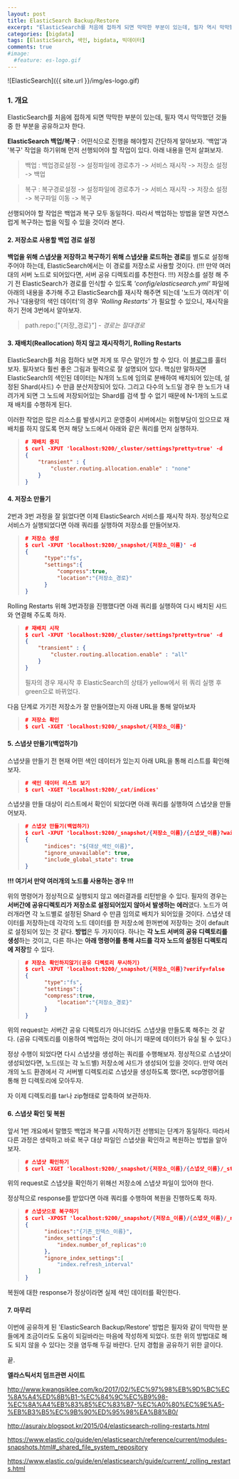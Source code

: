 ```yaml
---
layout: post
title: ElasticSearch Backup/Restore
excerpt: "ElasticSearch를 처음에 접하게 되면 막막한 부분이 있는데, 필자 역시 막막했던 것들 중 한 부분을 공유하고자 한다."
categories: [bigdata]
tags: [ElasticSearch, 색인, bigdata, 빅데이터]
comments: true
#image:
  #feature: es-logo.gif
---
```



![ElasticSearch]({{ site.url }}/img/es-logo.gif)

### 1. 개요

ElasticSearch를 처음에 접하게 되면 막막한 부분이 있는데, 필자 역시 막막했던 것들 중 한 부분을 공유하고자 한다. 

**ElasticSearch 백업/복구** : 어떤식으로 진행을 해야할지 간단하게 알아보자. '백업'과 '복구' 작업을 하기위해 먼저 선행되어야 할 작업이 있다. 아래 내용을 먼저 살펴보자. 

> 백업 : 백업경로설정 -> 설정파일에 경로추가 -> 서비스 재시작 -> 저장소 설정 -> 백업

> 복구 : 복구경로설정 -> 설정파일에 경로추가 -> 서비스 재시작 -> 저장소 설정 -> 복구파일 이동 -> 복구

선행되어야 할 작업은 백업과 복구 모두 동일하다. 따라서 백업하는 방법을 알면 자연스럽게 복구하는 법을 익힐 수 있을 것이라 본다.








#### 2. 저장소로 사용할 백업 경로 설정

**백업을 위해 스냅샷을 저장하고 복구하기 위해 스냅샷을 로드하는 경로**를 별도로 설정해 주어야 하는데, ElasticSearch에서는 이 경로를 저장소로 사용할 것이다. (!!! 만약 여러대의 서버 노드로 되어있다면, 서버 공유 디렉토리를 추천한다. !!!)
저장소를 설정 해 주기 전 ElasticSearch가 경로를 인식할 수 있도록  *'config/elasticsearch.yml'* 파일에 아래의 내용을 추가해 주고 ElasticSearch를 재시작 해주면 되는데 '노드가 여러개' 이거나 '대용량의 색인 데이터'의 경우 *'Rolling Restarts'* 가 필요할 수 있으니, 재시작을 하기 전에 3번에서 알아보자.

> path.repo:["{저장_경로}"]
> *- 경로는 절대경로*



#### 3. 재배치(Reallocation) 하지 않고 재시작하기, Rolling Restarts

ElasticSearch를 처음 접하다 보면 저게 또 무슨 말인가 할 수 있다. 이 [블로그][rollingRestartLink]를 훌터보자. 필자보다 훨씬 좋은 그림과 필력으로 잘 설명되어 있다. 핵심만 말하자면 ElasticSearch의 색인된 데이터는 N개의 노드에 임의로 분배하여 배치되어 있는데, 설정된 Shard(샤드) 수 만큼 분산저장되어 있다. 그리고 다수의 노드일 경우 한 노드가 내려가게 되면 그 노드에 저장되어있는 Shard를 검색 할 수 없기 때문에 N-1개의 노드로 재 배치를 수행하게 된다.

이러한 작업은 많은 리소스를 발생시키고 운영중이 서버에서는 위험부담이 있으므로 재 배치를 하지 않도록 먼저 해당 노드에서 아래와 같은 쿼리를 먼저 실행하자.

> ```json
> # 재배치 중지
> $ curl -XPUT 'localhost:9200/_cluster/settings?pretty=true' -d
> {
>     "transient" : {
>         "cluster.routing.allocation.enable" : "none"
>     }
> }
> ```



#### 4. 저장소 만들기

2번과 3번 과정을 잘 읽었다면 이제 ElasticSearch 서비스를 재시작 하자. 정상적으로 서비스가 실행되었다면 아래 쿼리를 실행하여 저장소를 만들어보자.

> ```json
> # 저장소 생성
> $ curl -XPUT 'localhost:9200/_snapshot/{저장소_이름}' -d
> {
>   	"type":"fs",
>   	"settings":{
>       	"compress":true,
>       	"location":"{저장소_경로}"
>   	}
> }
> ```

Rolling Restarts 위해 3번과정을 진행했다면 아래 쿼리를 실행하여 다시 배치된 샤드와 연결해 주도록 하자.

> ```json
> # 재배치 시작
> $ curl -XPUT 'localhost:9200/_cluster/settings?pretty=true' -d
> {
>     "transient" : {
>         "cluster.routing.allocation.enable" : "all"
>     }
> }
> ```
>
> 필자의 경우 재시작 후 ElasticSearch의 상태가 yellow에서 위 쿼리 실행 후 green으로 바뀌었다.

다음 단계로 가기전 저장소가 잘 만들어졌는지 아래 URL을 통해 알아보자

> ```json
> # 저장소 확인
> $ curl -XGET 'localhost:9200/_snapshot/{저장소_이름}'
> ```



#### 5. 스냅샷 만들기(백업하기)

스냅샷을 만들기 전 현재 어떤 색인 데이터가 있는지 아래 URL을 통해 리스트를 확인해 보자.

> ```json
> # 색인 데이터 리스트 보기
> $ curl -XGET 'localhost:9200/_cat/indices'
> ```

스냅샷을 만들 대상이 리스트에서 확인이 되었다면 아래 쿼리를 실행하여 스냅샷을 만들어보자.

> ```Json
> # 스냅샷 만들기(백업하기)
> $ curl -XPUT 'localhost:9200/_snapshot/{저장소_이름}/{스냅샷_이름}?wait_for_completion=true' -d
> {
>   	"indices": "${대상_색인_이름}",
>   	"ignore_unavailable": true,
>   	"include_global_state": true
> }
> ```

**!!! 여기서 만약 여러개의 노드를 사용하는 경우 !!!**

위의 명령어가 정상적으로 실행되지 않고 에러결과를 리턴받을 수 있다. 필자의 경우는 **서버간에 공유디렉토리가 저장소로 설정되어있지 않아서 발생하는 에러**였다. 노드가 여러개라면 각 노드별로 설정된 Shard 수 만큼 임의로 배치가 되어있을 것이다. 스냅샷 데이터를 저장하는데 각각의 노드 데이터를 한 저장소에 한꺼번에 저장하는 것이 default로 설정되어 있는 것 같다.
**방법**은 두 가지이다. 하나는 **각 노드 서버의 공유 디렉토리를 생성**하는 것이고, 다른 하나는 **아래 명령어를 통해 샤드를 각자 노드의 설정된 디렉토리에 저장**할 수 있다.

> ```json
> # 저장소 확인하지않기(공유 디렉토리 무시하기)
> $ curl -XPUT 'localhost:9200/_snapshot/{저장소_이름}?verify=false
> {
>   	"type":"fs",
>   	"settings":{
>     	"compress":true,
>       	"location":"{저장소_경로}"
>   	}
> }
> ```

위의 request는 서버간 공유 디렉토리가 아니더라도 스냅샷을 만들도록 해주는 것 같다.
(공유 디렉토리를 이용하여 백업하는 것이 아니기 때문에 데이터가 유실 될 수 있다.)

정상 수행이 되었다면 다시 스냅샷을 생성하는 쿼리를 수행해보자. 정상적으로 스냅샷이 생성되었다면, 노드(또는 각 노드별) 저장소에 샤드가 생성되어 있을 것이다. 만약 여러개의 노드 환경에서 각 서버별 디렉토리로 스냅샷을 생성하도록 했다면, scp명령어를 통해 한 디렉토리에 모아두자.

자 이제 디렉토리를 tar나 zip형태로 압축하여 보관하자.



#### 6. 스냅샷 확인 및 복원

앞서 1번 개요에서 말했듯 백업과 복구를 시작하기전 선행되는 단계가 동일하다. 따라서 다른 과정은 생략하고 바로 복구 대상 파일인 스냅샷을 확인하고 복원하는 방법을 알아보자.

> ```json
> # 스냅샷 확인하기
> $ curl -XGET 'localhost:9200/_snapshot/{저장소_이름}/{스냅샷_이름}/_status'
> ```

위의 request로 스냅샷을 확인하기 위해선 저장소에 스냅샷 파일이 있어야 한다.

정상적으로 response를 받았다면 아래 쿼리를 수행하여 복원을 진행하도록 하자.

> ```json
> # 스냅샷으로 복구하기
> $ curl -XPOST 'localhost:9200/_snapshot/{저장소_이름}/{스냅샷_이름}/_restore' -d
> {
>   	"indices":"{기존_인덱스_이름}",
>   	"index_settings":{
>       	"index.number_of_replicas":0
>   	},
>   	"ignore_index_settings":[
>       	"index.refresh_interval"
>     ]
> }
> ```

복원에 대한 response가 정상이라면 실제 색인 데이터를 확인한다.



#### 7. 마무리

이번에 공유하게 된 'ElasticSearch Backup/Restore' 방법은 필자와 같이 막막한 분들에게 조금이라도 도움이 되길바라는 마음에 작성하게 되었다. 또한 위의 방법대로 해도 되지 않을 수 있다는 것을 염두해 두길 바란다. 단지 경험을 공유하기 위한 글이다.



끝.





**엘라스틱서치 덤프관련 사이트**

http://www.kwangsiklee.com/ko/2017/02/%EC%97%98%EB%9D%BC%EC%8A%A4%ED%8B%B1-%EC%84%9C%EC%B9%98-%EC%8A%A4%EB%83%85%EC%83%B7-%EC%A0%80%EC%9E%A5-%EB%B3%B5%EC%9B%90%ED%95%98%EA%B8%B0/

http://asuraiv.blogspot.kr/2015/04/elasticsearch-rolling-restarts.html

https://www.elastic.co/guide/en/elasticsearch/reference/current/modules-snapshots.html#_shared_file_system_repository

https://www.elastic.co/guide/en/elasticsearch/guide/current/_rolling_restarts.html

[rollingRestartLink]: http://asuraiv.blogspot.kr/2015/04/elasticsearch-rolling-restarts.html

